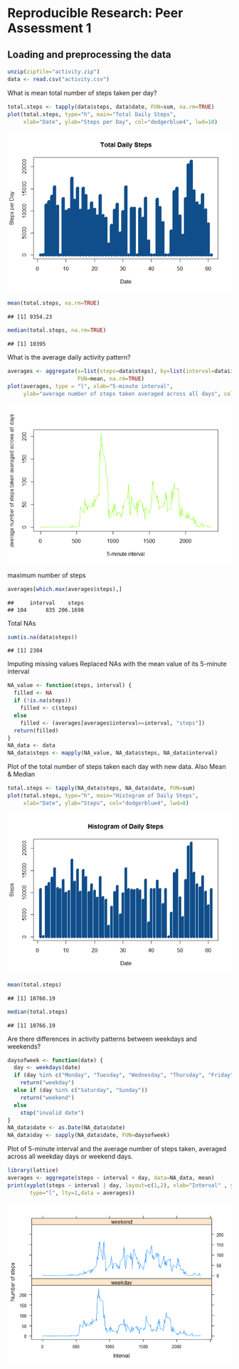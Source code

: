 # Reproducible Research: Peer Assessment 1

## Loading and preprocessing the data



```r
unzip(zipfile="activity.zip")
data <- read.csv("activity.csv")
```

What is mean total number of steps taken per day?


```r
total.steps <- tapply(data$steps, data$date, FUN=sum, na.rm=TRUE)
plot(total.steps, type="h", main="Total Daily Steps", 
     xlab="Date", ylab="Steps per Day", col="dodgerblue4", lwd=10)
```

![](PA1_template_files/figure-html/unnamed-chunk-2-1.png) 

```r
mean(total.steps, na.rm=TRUE)
```

```
## [1] 9354.23
```

```r
median(total.steps, na.rm=TRUE)
```

```
## [1] 10395
```

What is the average daily activity pattern?


```r
averages <- aggregate(x=list(steps=data$steps), by=list(interval=data$interval),
                      FUN=mean, na.rm=TRUE)
plot(averages, type = "l", xlab="5-minute interval", 
     ylab="average number of steps taken averaged across all days", col ="lawngreen")
```

![](PA1_template_files/figure-html/unnamed-chunk-3-1.png) 

maximum number of steps



```r
averages[which.max(averages$steps),]
```

```
##     interval    steps
## 104      835 206.1698
```

Total NAs


```r
sum(is.na(data$steps))
```

```
## [1] 2304
```

Imputing missing values
Replaced NAs with the mean value of its 5-minute interval


```r
NA_value <- function(steps, interval) {
  filled <- NA
  if (!is.na(steps))
    filled <- c(steps)
  else
    filled <- (averages[averages$interval==interval, "steps"])
  return(filled)
}
NA_data <- data
NA_data$steps <- mapply(NA_value, NA_data$steps, NA_data$interval)
```

Plot of the total number of steps taken each day with new data. Also Mean & Median


```r
total.steps <- tapply(NA_data$steps, NA_data$date, FUN=sum)
plot(total.steps, type="h", main="Histogram of Daily Steps", 
     xlab="Date", ylab="Steps", col="dodgerblue4", lwd=8)
```

![](PA1_template_files/figure-html/unnamed-chunk-7-1.png) 

```r
mean(total.steps)
```

```
## [1] 10766.19
```

```r
median(total.steps)
```

```
## [1] 10766.19
```

Are there differences in activity patterns between weekdays and weekends?


```r
daysofweek <- function(date) {
  day <- weekdays(date)
  if (day %in% c("Monday", "Tuesday", "Wednesday", "Thursday", "Friday"))
    return("weekday")
  else if (day %in% c("Saturday", "Sunday"))
    return("weekend")
  else
    stop("invalid date")
}
NA_data$date <- as.Date(NA_data$date)
NA_data$day <- sapply(NA_data$date, FUN=daysofweek)
```

Plot of 5-minute interval and the average number of steps taken, averaged across all weekday days or weekend days.


```r
library(lattice)
averages <- aggregate(steps ~ interval + day, data=NA_data, mean)
print(xyplot(steps ~ interval | day, layout=c(1,2), xlab="Interval" , ylab="Number of steps", 
       type="l", lty=1,data = averages))
```

![](PA1_template_files/figure-html/unnamed-chunk-9-1.png) 

